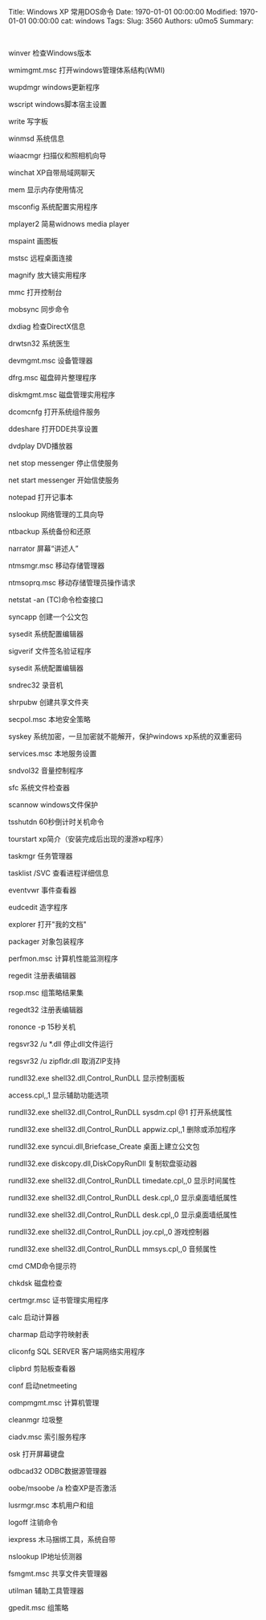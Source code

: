 Title: Windows XP 常用DOS命令
Date: 1970-01-01 00:00:00
Modified: 1970-01-01 00:00:00
cat: windows
Tags: 
Slug: 3560
Authors: u0mo5 
Summary: 

 



winver
检查Windows版本


wmimgmt.msc
打开windows管理体系结构(WMI)


wupdmgr
windows更新程序


wscript
windows脚本宿主设置


write
写字板


winmsd
系统信息


wiaacmgr
扫描仪和照相机向导


winchat
XP自带局域网聊天


mem
显示内存使用情况


msconfig
系统配置实用程序


mplayer2
简易widnows media player


mspaint
画图板


mstsc
远程桌面连接


magnify
放大镜实用程序


mmc
打开控制台


mobsync
同步命令


dxdiag
检查DirectX信息


drwtsn32
系统医生


devmgmt.msc
设备管理器


dfrg.msc
磁盘碎片整理程序


diskmgmt.msc
磁盘管理实用程序


dcomcnfg
打开系统组件服务


ddeshare
打开DDE共享设置


dvdplay
DVD播放器


net stop messenger
停止信使服务


net start messenger
开始信使服务


notepad
打开记事本


nslookup
网络管理的工具向导


ntbackup
系统备份和还原


narrator
屏幕“讲述人”


ntmsmgr.msc
移动存储管理器


ntmsoprq.msc
移动存储管理员操作请求


netstat -an
(TC)命令检查接口


syncapp
创建一个公文包


sysedit
系统配置编辑器


sigverif
文件签名验证程序


sysedit
系统配置编辑器


sndrec32
录音机


shrpubw
创建共享文件夹


secpol.msc
本地安全策略


syskey
系统加密，一旦加密就不能解开，保护windows xp系统的双重密码


services.msc
本地服务设置


sndvol32
音量控制程序


sfc
系统文件检查器


scannow
windows文件保护


tsshutdn
60秒倒计时关机命令


tourstart
xp简介（安装完成后出现的漫游xp程序）


taskmgr
任务管理器


tasklist /SVC
查看进程详细信息


eventvwr
事件查看器


eudcedit
造字程序


explorer
打开"我的文档"


packager
对象包装程序


perfmon.msc
计算机性能监测程序


regedit
注册表编辑器


rsop.msc
组策略结果集


regedt32
注册表编辑器


rononce -p
15秒关机


regsvr32 /u *.dll
停止dll文件运行


regsvr32 /u zipfldr.dll
取消ZIP支持


rundll32.exe shell32.dll,Control_RunDLL
显示控制面板


access.cpl,,1
显示辅助功能选项


rundll32.exe shell32.dll,Control_RunDLL sysdm.cpl @1
打开系统属性


rundll32.exe shell32.dll,Control_RunDLL appwiz.cpl,,1
删除或添加程序


rundll32.exe syncui.dll,Briefcase_Create
桌面上建立公文包


rundll32.exe diskcopy.dll,DiskCopyRunDll
复制软盘驱动器


rundll32.exe shell32.dll,Control_RunDLL timedate.cpl,,0
显示时间属性


rundll32.exe shell32.dll,Control_RunDLL desk.cpl,,0
显示桌面墙纸属性


rundll32.exe shell32.dll,Control_RunDLL desk.cpl,,0
显示桌面墙纸属性


rundll32.exe shell32.dll,Control_RunDLL joy.cpl,,0
游戏控制器


rundll32.exe shell32.dll,Control_RunDLL mmsys.cpl,,0
音频属性


cmd
CMD命令提示符


chkdsk
磁盘检查


certmgr.msc
证书管理实用程序


calc
启动计算器


charmap
启动字符映射表


cliconfg
SQL SERVER 客户端网络实用程序


clipbrd
剪贴板查看器


conf
启动netmeeting


compmgmt.msc
计算机管理


cleanmgr
垃圾整


ciadv.msc
索引服务程序


osk
打开屏幕键盘


odbcad32
ODBC数据源管理器


oobe/msoobe /a
检查XP是否激活


lusrmgr.msc
本机用户和组


logoff
注销命令


iexpress
木马捆绑工具，系统自带


nslookup
IP地址侦测器


fsmgmt.msc
共享文件夹管理器


utilman
辅助工具管理器


gpedit.msc
组策略



